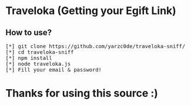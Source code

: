 # Traveloka (Getting your Egift Link)
## How to use?
<pre>
[*] git clone https://github.com/yarzc0de/traveloka-sniff/
[*] cd traveloka-sniff
[*] npm install
[*] node traveloka.js
[*] Fill your email & password!
</pre>
# Thanks for using this source :)
